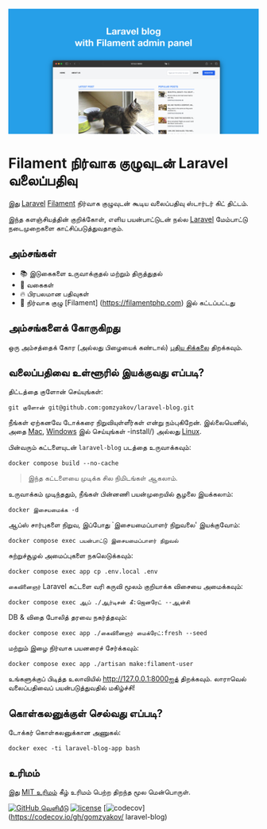 ![ஃபிலமென்ட் நிர்வாக குழுவுடன் லாராவெல் வலைப்பதிவு](../docs/social-preview-en.png)

# Filament நிர்வாக குழுவுடன் Laravel வலைப்பதிவு

இது [Laravel](https://laravel.com) [Filament](https://filamentphp.com) நிர்வாக குழுவுடன் கூடிய வலைப்பதிவு ஸ்டார்டர் கிட் திட்டம்.

இந்த களஞ்சியத்தின் குறிக்கோள், எளிய பயன்பாட்டுடன் நல்ல [Laravel](https://laravel.com) மேம்பாட்டு நடைமுறைகளை காட்சிப்படுத்துவதாகும்.

## அம்சங்கள்

- 📚 இடுகைகளை உருவாக்குதல் மற்றும் திருத்துதல்
- 🥑 வகைகள்
- :fire: பிரபலமான பதிவுகள்
- :hatched_chick: நிர்வாக குழு [Filament] (https://filamentphp.com) இல் கட்டப்பட்டது

## அம்சங்களைக் கோருகிறது

ஒரு அம்சத்தைக் கோர (அல்லது பிழையைக் கண்டால்) [புதிய சிக்கலை](https://github.com/gomzyakov/laravel-blog/issues/new) திறக்கவும்.

## வலைப்பதிவை உள்ளூரில் இயக்குவது எப்படி?

திட்டத்தை குளோன் செய்யுங்கள்:

```பேஷ்
git குளோன் git@github.com:gomzyakov/laravel-blog.git
```

நீங்கள் ஏற்கனவே டோக்கரை நிறுவியுள்ளீர்கள் என்று நம்புகிறேன். இல்லையெனில், அதை [Mac](https://docs.docker.com/desktop/install/mac-install/), [Windows](https://docs.docker.com/desktop/install/windows) இல் செய்யுங்கள் -install/) அல்லது [Linux](https://docs.docker.com/desktop/install/linux-install/).

பின்வரும் கட்டளையுடன் `laravel-blog` படத்தை உருவாக்கவும்:

```பேஷ்
docker compose build --no-cache
```

>இந்த கட்டளையை முடிக்க சில நிமிடங்கள் ஆகலாம்.

உருவாக்கம் முடிந்ததும், நீங்கள் பின்னணி பயன்முறையில் சூழலை இயக்கலாம்:

```பேஷ்
docker இசையமைக்க -d
```

ஆப்ஸ் சார்புகளை நிறுவ, இப்போது `இசையமைப்பாளர் நிறுவலை' இயக்குவோம்:

```பேஷ்
docker compose exec பயன்பாட்டு இசையமைப்பாளர் நிறுவல்
```

சுற்றுச்சூழல் அமைப்புகளை நகலெடுக்கவும்:

```பேஷ்
docker compose exec app cp .env.local .env
```

`கைவினைஞர்` Laravel கட்டளை வரி கருவி மூலம் குறியாக்க விசையை அமைக்கவும்:

```பேஷ்
docker compose exec ஆப் ./ஆர்டிசன் கீ:ஜெனரேட் --ஆன்சி
```

DB & விதை போலித் தரவை நகர்த்தவும்:

```பேஷ்
docker compose exec app ./கைவினைஞர் மைக்ரேட்:fresh --seed
```

மற்றும் இழை நிர்வாக பயனரைச் சேர்க்கவும்:

```பேஷ்
docker compose exec app ./artisan make:filament-user
```

உங்களுக்குப் பிடித்த உலாவியில் http://127.0.0.1:8000ஐத் திறக்கவும். லாராவெல் வலைப்பதிவைப் பயன்படுத்துவதில் மகிழ்ச்சி!

## கொள்கலனுக்குள் செல்வது எப்படி?

டோக்கர் கொள்கலனுக்கான அணுகல்:

```பேஷ்
docker exec -ti laravel-blog-app bash
```

## உரிமம்

இது [MIT உரிமம்](https://github.com/gomzyakov/php-code-style/blob/main/LICENSE) கீழ் உரிமம் பெற்ற திறந்த மூல மென்பொருள்.


[![GitHub வெளியீடு](https://img.shields.io/github/release/gomzyakov/laravel-blog.svg)](https://github.com/gomzyakov/laravel-blog/releases/latest)
[![license](https://img.shields.io/badge/License-MIT-green.svg)](https://github.com/gomzyakov/laravel-blog/blob/development/LICENSE)
[![codecov](https://codecov.io/gh/gomzyakov/laravel-blog/branch/main/graph/badge.svg?token=4CYTVMVUYV)](https://codecov.io/gh/gomzyakov/ laravel-blog)